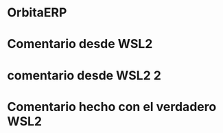 # OrbitaERP
# Comentario desde WSL2
# comentario desde WSL2 2
# Comentario hecho con el verdadero WSL2 
